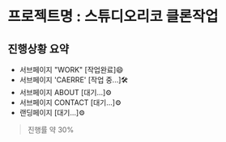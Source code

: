 <!-- 2024-05-14
2차 평가물 제출 

프로젝트명 : 스튜디오리코 클론작업

진행상황 요약
- 서브페이지 "WORK" [작업완료]
- 서브페이지 'CAERRE' [작업 중...]
- 서브페이지 ABOUT [대기...]
- 서브페이지 CONTACT [대기...]
- 랜딩페이지 [대기...]
진행률 약 30%


상세내역

서브페이지 "WORK"
상부 네비, 하부 푸터, 중앙 메인으로 구성

[상부 네비]
1개의 로고 이미지와 4개의 서브페이지 타이틀로 구성
로고이미지는 랜딩페이지로 이동, 4개의 타이틀은 각각 해당 서브페이지로 이동 예정
(현재 WORK와 CAREER만 페이지 이동 가능)

[하부 푸터]
2개의 로고 이미지, 2개의 서브 페이지 타이틀, 카피라이트로 구성
로고 이미지는 각각 해당 홈페이지로 이동, 2개의 타이틀은 각각 해당 서브페이지로 이동 예정

[중앙 메인]
swiper 라이브러리를 이용해 화면 전체를 채우는 메인 swiper와 최하단에 썸네일용 swiper와 프로그레스바,
슬라이더 각각에 상응하는 텍스트들 배치하고 이미지가 움직일 때 마다 4가지 항목이 연동되어 움직이게 구성

swiper 움직이는 방법
- 메인이미지 좌우에 배치되어 있는 페이지네이션(< >)을 클릭
- 마우스 커서가 grab일 때 클릭앤드래그로 좌우로 넘겨 이동
- 썸네일을 클릭앤 드래그로 좌우로 넘기면서 원하는 썸네일을 클릭
- 이미지와 연동된 프로그레스바 위치를 클릭해서 이동
- 키보드 방향이 좌우로 이동(미구현)

중앙 텍스트 박스 구성
상부 서브페이지 타이틀(브레드크럼)
중앙 해당 슬라이드의 내용이 적혀있는 텍스트
하부 Credits박스와 해당 웹페이지로 이동하는 하이퍼링크
Credits> 클릭하면 우축으로 팝업창이 생김


반응형 브레이크포인트(width 기준, 단위 px)

1. [~ 1480] : PC 기본형

2. [1479 ~ 1280] : 썸네일 갯수 8개로 변경

3. [1279 ~ 1024] : 
썸네일 갯수 6개로 변경
전체적인 레이아웃 변경(태블릿 버전)
우측 상단 햄버거 메뉴를 추가하여 네비와 푸터 위치를 변경

4. [1023 ~ 768] : 메인이미지 사이즈 조정

5. [767 ~ 664] : 
썸네일 갯수 7개로 변경
전체적인 레이아웃 변경(모바일 버전)
 
6. [663 ~ 568] : 썸네일 갯수 6개로 변경

7. [567 ~ 374] : 썸네일 갯수 4개로 변경

8. [373 ~ ] : 썸네일 갯수 3개로 변경 -->

# 프로젝트명 : 스튜디오리코 클론작업

## 진행상황 요약
- 서브페이지 "WORK" [작업완료]😄
- 서브페이지 'CAERRE' [작업 중...]🛠
- 서브페이지 ABOUT [대기...]⚙
- 서브페이지 CONTACT [대기...]⚙
- 랜딩페이지 [대기...]⚙
>진행률 약 30%
